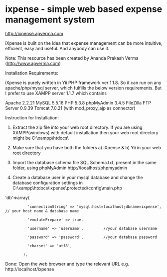 ixpense - simple web based expense management system
====================================================

http://ixpense.apverma.com

iXpense is built on the idea that expense management can be more intuitive, efficient, easy and useful. And anybody can use it.

Note: This resource has been created by Ananda Prakash Verma (http://www.apverma.com)

Installation Requirements:

iXpense is purely written in Yii PHP framework ver 1.1.8. So it can run on any apache/php/mysql server, which fulfills the below version requirements. But I prefer to use XAMPP server 1.1.7 which contains 

Apache 2.2.21
MySQL 5.5.16
PHP 5.3.8
phpMyAdmin 3.4.5
FileZilla FTP Server 0.9.39
Tomcat 7.0.21 (with mod_proxy_ajp as connector)


Instruction for Installation: 

1. Extract the zip file into your web root directory. If you are using XAMPP(windows) with default installation then your web root directory might be C:\xampp\htdocs\ 

2. Make sure that you have both the folders a) iXpense & b) Yii in your web root directory

3. Import the database schema file SQL Schema.txt, present in the same folder, using phpMyAdmin http://localhost/phpmyadmin 

4. Create a database user in your mysql database and change the database configuration settings in C:\xampp\htdocs\ixpense\protected\config\main.php

'db'=>array(

              'connectionString' => 'mysql:host=localhost;dbname=ixpense',  // your host name & database name

              'emulatePrepare' => true,

              'username' => 'username',         //your database username

              'password' => 'password',         //your database password

              'charset' => 'utf8',

            ), 

Done: Open the web browser and type the relevant URL e.g. http://localhost/ixpense
